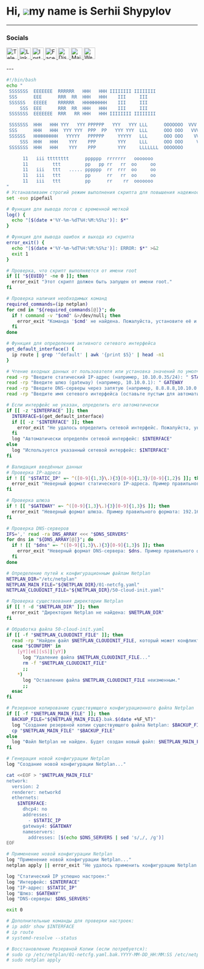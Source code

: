 Hi, ![](https://user-images.githubusercontent.com/18350557/176309783-0785949b-9127-417c-8b55-ab5a4333674e.gif)my name is Serhii Shypylov
=========================================================================================================================================

-------------------------------

### Socials
<p align="left">
  <a href="https://t.me/oneitpro">
    <img src="https://img.icons8.com/ios-glyphs/30/ffffff/telegram-app.png" alt="Telegram" width="30" height="30" />
  </a>
  <a href="https://www.linkedin.com/in/sergey-shipilov-7262a31b4/">
    <img src="https://img.icons8.com/ios-glyphs/30/ffffff/linkedin.png" alt="LinkedIn" width="30" height="30" />
  </a>
  <a href="https://www.instagram.com/shipssvpl/">
    <img src="https://img.icons8.com/ios-glyphs/30/ffffff/instagram-new.png" alt="Instagram" width="30" height="30" />
  </a>
  <a href="https://www.facebook.com/profile.php?id=100083345006373">
    <img src="https://img.icons8.com/ios-glyphs/30/ffffff/facebook.png" alt="Facebook" width="30" height="30" />
  </a>
  <a href="https://discord.com/invite/6z5EyagDyW?ref=1it.pro">
    <img src="https://img.icons8.com/ios-glyphs/30/ffffff/discord.png" alt="Discord" width="30" height="30" />
  </a>
  <a href="mailto:admin@1it.pro">
    <img src="https://img.icons8.com/ios-glyphs/30/ffffff/new-post.png" alt="Mail" width="30" height="30" />
  </a>
  <a href="https://1it.pro/">
    <img src="https://img.icons8.com/ios-glyphs/30/ffffff/domain.png" alt="Website" width="30" height="30" />
  </a>
</p>
---

```bash
#!/bin/bash
echo "
 SSSSSSS  EEEEEEE  RRRRRR   HHH   HHH IIIIIIII IIIIIIII
 SSS      EEE      RRR  RR  HHH   HHH    III     III
 SSSSSS   EEEEE    RRRRRR   HHHHHHHHH    III     III
     SSS  EEE      RRR  RR  HHH   HHH    III     III
 SSSSSSS  EEEEEEE  RRR   RR HHH   HHH IIIIIIII IIIIIIII

 SSSSSSS  HHH   HHH YYY   YYY PPPPPP   YYY   YYY LLL      OOOOOOO  VVV     VVV
 SSS      HHH   HHH  YYY YYY  PPP  PP   YYY YYY  LLL      OOO OOO   VVV   VVV
 SSSSSS   HHHHHHHHH   YYYYY   PPPPPP     YYYYY   LLL      OOO OOO    VVV VVV
     SSS  HHH   HHH    YYY    PPP        YYY     LLL      OOO OOO     VVVV
 SSSSSSS  HHH   HHH    YYY    PPP        YYY     LLLLLLL  OOOOOOO      VV

      11   iii tttttttt      pppppp  rrrrrrr   ooooooo
      11         ttt         pp   pp rr   rr  oo     oo
      11   iii   ttt   ..... pppppp  rr  rrr  oo     oo
      11   iii   ttt         pp      rr   rr  oo     oo
      11   iii   ttt         pp      rr    rr  ooooooo
"
# Устанавливаем строгий режим выполнения скрипта для повышения надежности
set -euo pipefail

# Функция для вывода логов с временной меткой
log() {
  echo "[$(date +'%Y-%m-%dT%H:%M:%S%z')]: $*"
}

# Функция для вывода ошибок и выхода из скрипта
error_exit() {
  echo "[$(date +'%Y-%m-%dT%H:%M:%S%z')]: ERROR: $*" >&2
  exit 1
}

# Проверка, что скрипт выполняется от имени root
if [[ "${EUID}" -ne 0 ]]; then
  error_exit "Этот скрипт должен быть запущен от имени root."
fi

# Проверка наличия необходимых команд
required_commands=(ip netplan)
for cmd in "${required_commands[@]}"; do
  if ! command -v "$cmd" &>/dev/null; then
    error_exit "Команда '$cmd' не найдена. Пожалуйста, установите её и повторите попытку."
  fi
done

# Функция для определения активного сетевого интерфейса
get_default_interface() {
  ip route | grep '^default' | awk '{print $5}' | head -n1
}

# Чтение входных данных от пользователя или установка значений по умолчанию
read -rp "Введите статический IP-адрес (например, 10.10.0.35/24): " STATIC_IP
read -rp "Введите шлюз (gateway) (например, 10.10.0.1): " GATEWAY
read -rp "Введите DNS-серверы через запятую (например, 8.8.8.8,10.10.0.251): " DNS_SERVERS
read -rp "Введите имя сетевого интерфейса (оставьте пустым для автоматического определения): " INTERFACE

# Если интерфейс не указан, определить его автоматически
if [[ -z "$INTERFACE" ]]; then
  INTERFACE=$(get_default_interface)
  if [[ -z "$INTERFACE" ]]; then
    error_exit "Не удалось определить сетевой интерфейс. Пожалуйста, укажите его вручную."
  fi
  log "Автоматически определён сетевой интерфейс: $INTERFACE"
else
  log "Используется указанный сетевой интерфейс: $INTERFACE"
fi

# Валидация введённых данных
# Проверка IP-адреса
if ! [[ "$STATIC_IP" =~ ^([0-9]{1,3}\.){3}[0-9]{1,3}/[0-9]{1,2}$ ]]; then
  error_exit "Неверный формат статического IP-адреса. Пример правильного формата: 192.168.1.100/24"
fi

# Проверка шлюза
if ! [[ "$GATEWAY" =~ ^([0-9]{1,3}\.){3}[0-9]{1,3}$ ]]; then
  error_exit "Неверный формат шлюза. Пример правильного формата: 192.168.1.1"
fi

# Проверка DNS-серверов
IFS=',' read -ra DNS_ARRAY <<< "$DNS_SERVERS"
for dns in "${DNS_ARRAY[@]}"; do
  if ! [[ "$dns" =~ ^([0-9]{1,3}\.){3}[0-9]{1,3}$ ]]; then
    error_exit "Неверный формат DNS-сервера: $dns. Пример правильного формата: 8.8.8.8"
  fi
done

# Определение путей к конфигурационным файлам Netplan
NETPLAN_DIR="/etc/netplan"
NETPLAN_MAIN_FILE="${NETPLAN_DIR}/01-netcfg.yaml"
NETPLAN_CLOUDINIT_FILE="${NETPLAN_DIR}/50-cloud-init.yaml"

# Проверка существования директории Netplan
if [[ ! -d "$NETPLAN_DIR" ]]; then
  error_exit "Директория Netplan не найдена: $NETPLAN_DIR"
fi

# Обработка файла 50-cloud-init.yaml
if [[ -f "$NETPLAN_CLOUDINIT_FILE" ]]; then
  read -rp "Найден файл $NETPLAN_CLOUDINIT_FILE, который может конфликтовать с настройками. Хотите удалить его? (y/N): " CONFIRM
  case "$CONFIRM" in
    [yY][eE][sS]|[yY])
      log "Удаление файла $NETPLAN_CLOUDINIT_FILE..."
      rm -f "$NETPLAN_CLOUDINIT_FILE"
      ;;
    *)
      log "Оставление файла $NETPLAN_CLOUDINIT_FILE неизменным."
      ;;
  esac
fi

# Резервное копирование существующего конфигурационного файла Netplan
if [[ -f "$NETPLAN_MAIN_FILE" ]]; then
  BACKUP_FILE="${NETPLAN_MAIN_FILE}.bak.$(date +%F_%T)"
  log "Создание резервной копии существующего файла Netplan: $BACKUP_FILE"
  cp "$NETPLAN_MAIN_FILE" "$BACKUP_FILE"
else
  log "Файл Netplan не найден. Будет создан новый файл: $NETPLAN_MAIN_FILE"
fi

# Генерация новой конфигурации Netplan
log "Создание новой конфигурации Netplan..."

cat <<EOF > "$NETPLAN_MAIN_FILE"
network:
  version: 2
  renderer: networkd
  ethernets:
    $INTERFACE:
      dhcp4: no
      addresses:
        - $STATIC_IP
      gateway4: $GATEWAY
      nameservers:
        addresses: [$(echo $DNS_SERVERS | sed 's/,/, /g')]
EOF

# Применение новой конфигурации Netplan
log "Применение новой конфигурации Netplan..."
netplan apply || error_exit "Не удалось применить конфигурацию Netplan."

log "Статический IP успешно настроен:"
log "Интерфейс: $INTERFACE"
log "IP-адрес: $STATIC_IP"
log "Шлюз: $GATEWAY"
log "DNS-серверы: $DNS_SERVERS"

exit 0

# Дополнительные команды для проверки настроек:
# ip addr show $INTERFACE
# ip route
# systemd-resolve --status

# Восстановление Резервной Копии (если потребуется):
# sudo cp /etc/netplan/01-netcfg.yaml.bak.YYYY-MM-DD_HH:MM:SS /etc/netplan/01-netcfg.yaml
# sudo netplan apply
```
